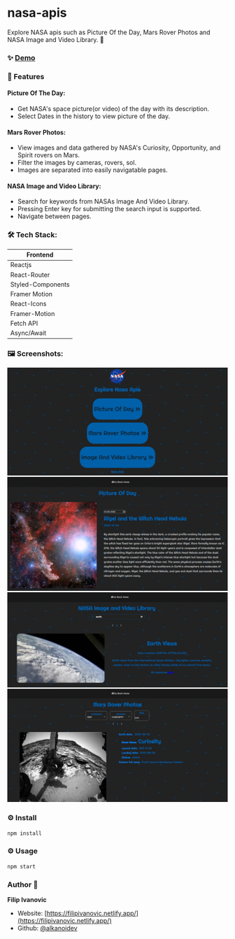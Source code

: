 # nasa-apis

Explore NASA apis such as Picture Of the Day, Mars Rover Photos and NASA Image and Video Library. 🚀

### ✨ [Demo](https://nasa-apis.netlify.app/)

### 🚀 Features

#### Picture Of The Day:

- Get NASA's space picture(or video) of the day with its description.
- Select Dates in the history to view picture of the day.

#### Mars Rover Photos:

- View images and data gathered by NASA's Curiosity, Opportunity, and Spirit rovers on Mars.
- Filter the images by cameras, rovers, sol.
- Images are separated into easily navigatable pages.

#### NASA Image and Video Library:

- Search for keywords from NASAs Image And Video Library.
- Pressing Enter key for submitting the search input is supported.
- Navigate between pages.

### 🛠 Tech Stack:

| Frontend          | 
| ---------------   | 
| Reactjs           | 
| React-Router      | 
| Styled-Components | 
| Framer Motion     |
| React-Icons       |         
| Framer-Motion     |         
| Fetch API         |
| Async/Await       |

### 🖼 Screenshots:


![failed to load](https://raw.githubusercontent.com/alkanoidev/nasa-apis/master/page1.jpeg)
![failed to load](https://raw.githubusercontent.com/alkanoidev/nasa-apis/master/page2.jpeg)
![failed to load](https://raw.githubusercontent.com/alkanoidev/nasa-apis/master/page3.jpeg)
![failed to load](https://raw.githubusercontent.com/alkanoidev/nasa-apis/master/page4.jpeg)


### ⚙ Install

```sh
npm install
```

### ⚙ Usage

```sh
npm start
```

### Author 👋

**Filip Ivanovic**

- Website: [https://filipivanovic.netlify.app/](https://filipivanovic.netlify.app/)
- Github: [@alkanoidev](https://github.com/alkanoidev)
